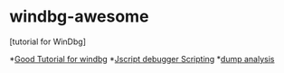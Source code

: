 # windbg-awesome
[tutorial for WinDbg]

*[Good Tutorial for windbg](https://stackoverflow.com/questions/4946685/good-tutorial-for-windbg) 
*[Jscript debugger Scripting](https://docs.microsoft.com/en-us/windows-hardware/drivers/debugger/javascript-debugger-scripting) 
*[dump analysis](http://www.dumpanalysis.org/) 

